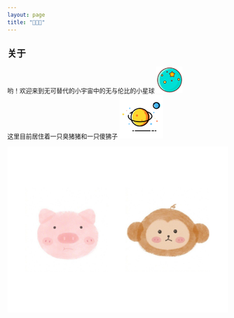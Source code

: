 ```yaml
---
layout: page
title: "🐷💗🐒" 
---
```


<h2 text-align="center">关于</h2>

<div>哟！欢迎来到无可替代的小宇宙中的无与伦比的小星球   <img src="/assets/img/planet.png" width="60px" height="60px"></div>
<div>这里目前居住着一只臭猪猪和一只傻狒子   <img src="/assets/img/universe.png" width="100px" height="100px"></div>

![](/assets/img/zf.jpg)







